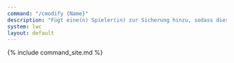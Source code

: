 ```yaml
---
command: "/cmodify {Name}"
description: "Fügt eine(n) Spieler(in) zur Sicherung hinzu, sodass diese Person z.B. die gesicherte Kiste ebenfalls nutzen kann."
system: lwc
layout: default
---
```

{% include command_site.md %}
